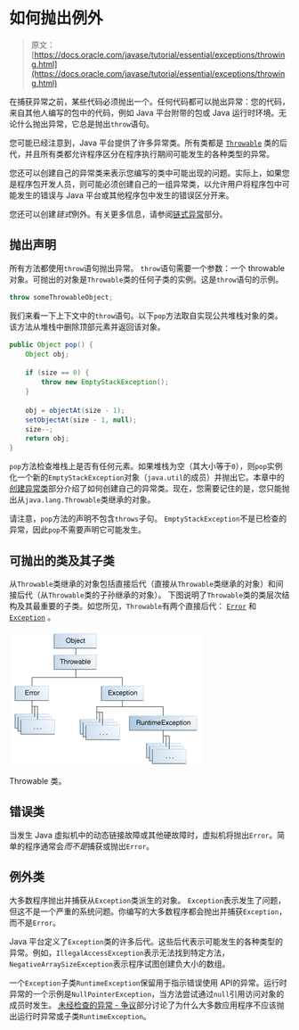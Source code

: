 # 如何抛出例外

> 原文： [https://docs.oracle.com/javase/tutorial/essential/exceptions/throwing.html](https://docs.oracle.com/javase/tutorial/essential/exceptions/throwing.html)

在捕获异常之前，某些代码必须抛出一个。任何代码都可以抛出异常：您的代码，来自其他人编写的包中的代码，例如 Java 平台附带的包或 Java 运行时环境。无论什么抛出异常，它总是抛出`throw`语句。

您可能已经注意到，Java 平台提供了许多异常类。所有类都是 [`Throwable`](https://docs.oracle.com/javase/8/docs/api/java/lang/Throwable.html) 类的后代，并且所有类都允许程序区分在程序执行期间可能发生的各种类型的异常。

您还可以创建自己的异常类来表示您编写的类中可能出现的问题。实际上，如果您是程序包开发人员，则可能必须创建自己的一组异常类，以允许用户将程序包中可能发生的错误与 Java 平台或其他程序包中发生的错误区分开来。

您还可以创建*链式*例外。有关更多信息，请参阅[链式异常](../../essential/exceptions/chained.html)部分。

## 抛出声明

所有方法都使用`throw`语句抛出异常。 `throw`语句需要一个参数：一个 throwable 对象。可抛出的对象是`Throwable`类的任何子类的实例。这是`throw`语句的示例。

```java
throw someThrowableObject;

```

我们来看一下上下文中的`throw`语句。以下`pop`方法取自实现公共堆栈对象的类。该方法从堆栈中删除顶部元素并返回该对象。

```java
public Object pop() {
    Object obj;

    if (size == 0) {
        throw new EmptyStackException();
    }

    obj = objectAt(size - 1);
    setObjectAt(size - 1, null);
    size--;
    return obj;
}

```

`pop`方法检查堆栈上是否有任何元素。如果堆栈为空（其大小等于`0`），则`pop`实例化一个新的`EmptyStackException`对象（`java.util`的成员）并抛出它。本章中的[创建异常类](../../essential/exceptions/creating.html)部分介绍了如何创建自己的异常类。现在，您需要记住的是，您只能抛出从`java.lang.Throwable`类继承的对象。

请注意，`pop`方法的声明不包含`throws`子句。 `EmptyStackException`不是已检查的异常，因此`pop`不需要声明它可能发生。

## 可抛出的类及其子类

从`Throwable`类继承的对象包括直接后代（直接从`Throwable`类继承的对象）和间接后代（从`Throwable`类的子孙继承的对象）。 下图说明了`Throwable`类的类层次结构及其最重要的子类。如您所见，`Throwable`有两个直接后代： [`Error`](https://docs.oracle.com/javase/8/docs/api/java/lang/Error.html) 和 [`Exception`](https://docs.oracle.com/javase/8/docs/api/java/lang/Exception.html) 。

![The Throwable class and its most significant subclasses.](img/84d504625ecc17df1827f19bf2d79a03.jpg)

Throwable 类。



## 错误类

当发生 Java 虚拟机中的动态链接故障或其他硬故障时，虚拟机将抛出`Error`。简单的程序通常会*而不是*捕获或抛出`Error`。

## 例外类

大多数程序抛出并捕获从`Exception`类派生的对象。 `Exception`表示发生了问题，但这不是一个严重的系统问题。你编写的大多数程序都会抛出并捕获`Exception`，而不是`Error`。

Java 平台定义了`Exception`类的许多后代。这些后代表示可能发生的各种类型的异常。例如，`IllegalAccessException`表示无法找到特定方法，`NegativeArraySizeException`表示程序试图创建负大小的数组。

一个`Exception`子类`RuntimeException`保留用于指示错误使用 API​​的异常。运行时异常的一个示例是`NullPointerException`，当方法尝试通过`null`引用访问对象的成员时发生。 [未经检查的异常 - 争议](runtime.html)部分讨论了为什么大多数应用程序不应该抛出运行时异常或子类`RuntimeException`。